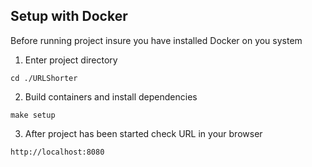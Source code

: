 ## Setup with Docker

Before running project insure you have installed Docker on you system

1. Enter project directory
````
cd ./URLShorter
````

2. Build containers and install dependencies
````
make setup
````

3. After project has been started check URL in your browser
````
http://localhost:8080
````